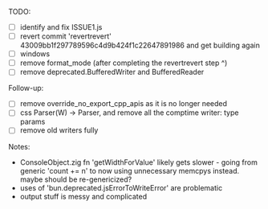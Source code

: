 TODO:

- [ ] identify and fix ISSUE1.js
- [ ] revert commit 'revertrevert' 43009bb1f297789596c4d9b424f1c22647891986 and get building again
- [ ] windows
- [ ] remove format_mode (after completing the revertrevert step ^)
- [ ] remove deprecated.BufferedWriter and BufferedReader

Follow-up:

- [ ] remove override_no_export_cpp_apis as it is no longer needed
- [ ] css Parser(W) -> Parser, and remove all the comptime writer: type params
- [ ] remove old writers fully

Notes:

- ConsoleObject.zig fn 'getWidthForValue' likely gets slower - going from generic 'count += n' to now using unnecessary memcpys instead. maybe should be re-genericized?
- uses of 'bun.deprecated.jsErrorToWriteError' are problematic
- output stuff is messy and complicated
